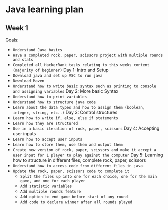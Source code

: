 # Java learning plan

## Week 1
Goals:
- `Understand Java basics`
- `Have a completed rock, paper, scissors project with multiple rounds and stats`
- `Completed all HackerRank tasks relating to this weeks content (majority of beginner)`
Day 1: Intro and Setup
- `Download java and set up VSC to run java`
- `Download Maven`
- `Understand how to write basic syntax such as printing to console and assigning variables`
Day 2: More basic Syntax
- `Understand how to print variables`
- `Understand how to structure java code`
- `Learn about the data types and how to assign them (boolean, integer, string, etc..)`
Day 3: Control structures
- `Learn how to write if, else, else if statements`
- `Learn how they are structured`
- `Use in a basic iteration of rock, paper, scissors`
Day 4: Accepting user inputs
- `Learn how to accept user inputs`
- `Learn how to store them, use them and output them`
- `Create new version of rock, paper, scissors and make it accept a user input for 1 player to play against the computer`
Day 5: Learning how to structure in different files, complete rock, paper, scissors
- `Understand how to access code from different files in java`
- `Update the rock, paper, scissors code to complete it`
  - `Split the files up into one for each choice, one for the main game, and one for each player`
  - `Add statistic variables`
  - `Add multiple rounds feature`
  - `Add option to end game before start of any round`
  - `Add code to declare winner after all rounds played`
  
